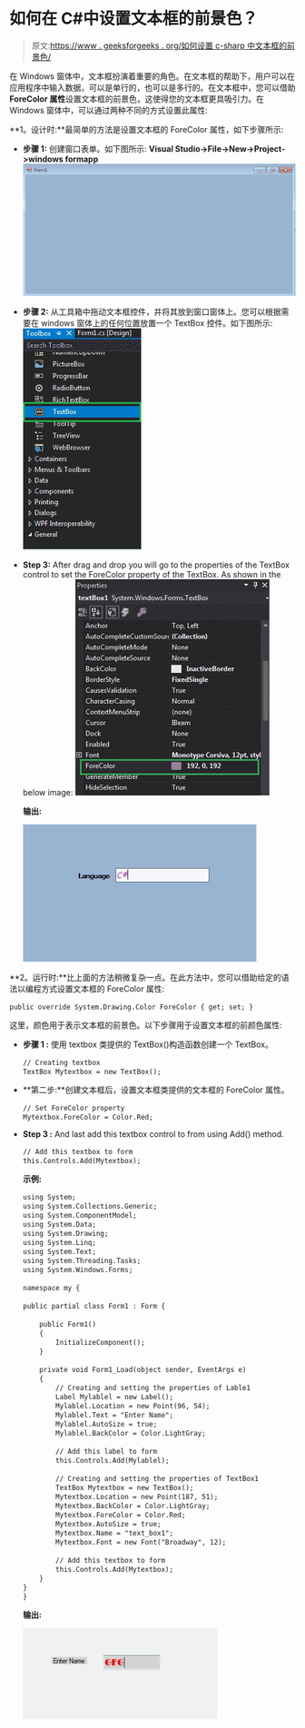 # 如何在 C#中设置文本框的前景色？

> 原文:[https://www . geeksforgeeks . org/如何设置 c-sharp 中文本框的前景色/](https://www.geeksforgeeks.org/how-to-set-the-foreground-color-of-the-textbox-in-c-sharp/)

在 Windows 窗体中，文本框扮演着重要的角色。在文本框的帮助下，用户可以在应用程序中输入数据，可以是单行的，也可以是多行的。在文本框中，您可以借助 **ForeColor 属性**设置文本框的前景色，这使得您的文本框更具吸引力。在 Windows 窗体中，可以通过两种不同的方式设置此属性:

**1。设计时:**最简单的方法是设置文本框的 ForeColor 属性，如下步骤所示:

*   **步骤 1:** 创建窗口表单。如下图所示:
    **Visual Studio->File->New->Project->windows formapp**
    ![](img/1360c045c6c2debb857f904eacbae56c.png)
*   **步骤 2:** 从工具箱中拖动文本框控件，并将其放到窗口窗体上。您可以根据需要在 windows 窗体上的任何位置放置一个 TextBox 控件。如下图所示:
    ![](img/8e87d7ada0cbe1b13c3da2e0ee56d22e.png)
*   **Step 3:** After drag and drop you will go to the properties of the TextBox control to set the ForeColor property of the TextBox. As shown in the below image:
    ![](img/07fe77dd57c404206d2ff312187747da.png)

    **输出:**

    ![](img/31d0dd73707559fdbb1d2c1aeccddfe7.png)

**2。运行时:**比上面的方法稍微复杂一点。在此方法中，您可以借助给定的语法以编程方式设置文本框的 ForeColor 属性:

```
public override System.Drawing.Color ForeColor { get; set; }

```

这里，颜色用于表示文本框的前景色。以下步骤用于设置文本框的前颜色属性:

*   **步骤 1 :** 使用 textbox 类提供的 TextBox()构造函数创建一个 TextBox。

    ```
    // Creating textbox
    TextBox Mytextbox = new TextBox();

    ```

*   **第二步:**创建文本框后，设置文本框类提供的文本框的 ForeColor 属性。

    ```
    // Set ForeColor property
    Mytextbox.ForeColor = Color.Red;

    ```

*   **Step 3 :** And last add this textbox control to from using Add() method.

    ```
    // Add this textbox to form
    this.Controls.Add(Mytextbox);

    ```

    **示例:**

    ```
    using System;
    using System.Collections.Generic;
    using System.ComponentModel;
    using System.Data;
    using System.Drawing;
    using System.Linq;
    using System.Text;
    using System.Threading.Tasks;
    using System.Windows.Forms;

    namespace my {

    public partial class Form1 : Form {

        public Form1()
        {
            InitializeComponent();
        }

        private void Form1_Load(object sender, EventArgs e)
        {
            // Creating and setting the properties of Lable1
            Label Mylablel = new Label();
            Mylablel.Location = new Point(96, 54);
            Mylablel.Text = "Enter Name";
            Mylablel.AutoSize = true;
            Mylablel.BackColor = Color.LightGray;

            // Add this label to form
            this.Controls.Add(Mylablel);

            // Creating and setting the properties of TextBox1
            TextBox Mytextbox = new TextBox();
            Mytextbox.Location = new Point(187, 51);
            Mytextbox.BackColor = Color.LightGray;
            Mytextbox.ForeColor = Color.Red;
            Mytextbox.AutoSize = true;
            Mytextbox.Name = "text_box1";
            Mytextbox.Font = new Font("Broadway", 12);

            // Add this textbox to form
            this.Controls.Add(Mytextbox);
        }
    }
    }
    ```

    **输出:**

    ![](img/418fb377d96fbb69da272f4b6bbd9b13.png)